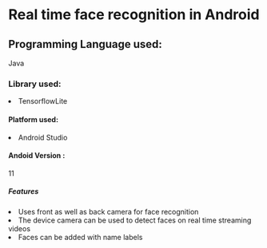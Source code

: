 
# Real time face recognition in Android 

## Programming Language used:
Java

### Library used:

<li> TensorflowLite </li>

#### Platform used:
<li>Android Studio </li>

#### Andoid Version :
11

##### Features
<li>
  Uses front as well as back camera for face recognition</li>
  <li> The device camera can be used to detect faces on real time streaming videos</li>
  <li> Faces can be added with name labels</li>
  </li>
  
  
  
  
  
 


